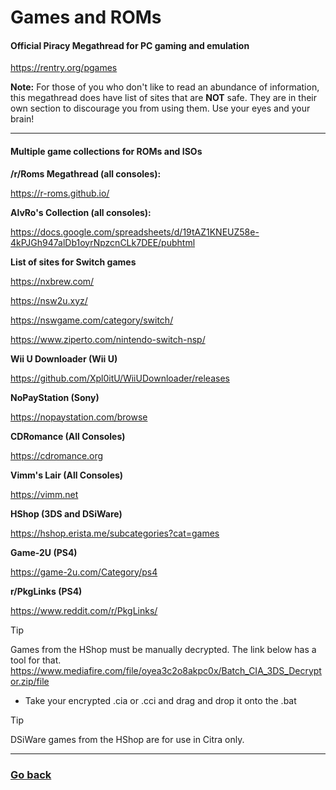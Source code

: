 # Games and ROMs

#### **Official Piracy Megathread for PC gaming and emulation**
https://rentry.org/pgames

**Note:** For those of you who don't like to read an abundance of information, this megathread does have list of sites that are **NOT** safe. They are in their own section to discourage you from using them. Use your eyes and your brain!

------------------------------

#### **Multiple game collections for ROMs and ISOs**

**/r/Roms Megathread (all consoles):**

https://r-roms.github.io/

**AlvRo's Collection (all consoles):**

https://docs.google.com/spreadsheets/d/19tAZ1KNEUZ58e-4kPJGh947alDb1oyrNpzcnCLk7DEE/pubhtml

**List of sites for Switch games**

https://nxbrew.com/

https://nsw2u.xyz/

https://nswgame.com/category/switch/

https://www.ziperto.com/nintendo-switch-nsp/

**Wii U Downloader (Wii U)**

https://github.com/Xpl0itU/WiiUDownloader/releases

**NoPayStation (Sony)**

https://nopaystation.com/browse

**CDRomance (All Consoles)**

https://cdromance.org

**Vimm's Lair (All Consoles)**

https://vimm.net

**HShop (3DS and DSiWare)**

https://hshop.erista.me/subcategories?cat=games

**Game-2U (PS4)**

https://game-2u.com/Category/ps4

**r/PkgLinks (PS4)**

https://www.reddit.com/r/PkgLinks/

> [!TIP]
>  Games from the HShop must be manually decrypted. The link below has a tool for that.
>  https://www.mediafire.com/file/oyea3c2o8akpc0x/Batch_CIA_3DS_Decryptor.zip/file
>   - Take your encrypted .cia or .cci and drag and drop it onto the .bat

 
> [!TIP]
>  DSiWare games from the HShop are for use in Citra only.

------------------------------

### [Go back](https://github.com/Abd-007/EmuP-Megathread/blob/main/README.md)
